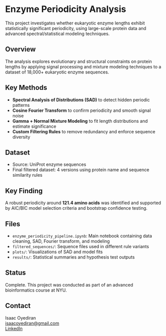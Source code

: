 # Enzyme Periodicity Analysis

This project investigates whether eukaryotic enzyme lengths exhibit statistically significant periodicity, using large-scale protein data and advanced spectral/statistical modeling techniques.

## Overview

The analysis explores evolutionary and structural constraints on protein lengths by applying signal processing and mixture modeling techniques to a dataset of 18,000+ eukaryotic enzyme sequences.

## Key Methods

- **Spectral Analysis of Distributions (SAD)** to detect hidden periodic patterns
- **Cosine Fourier Transform** to confirm periodicity and smooth signal noise
- **Gamma + Normal Mixture Modeling** to fit length distributions and estimate significance
- **Custom Filtering Rules** to remove redundancy and enforce sequence diversity

## Dataset

- Source: UniProt enzyme sequences
- Final filtered dataset: 4 versions using protein name and sequence similarity rules

## Key Finding

A robust periodicity around **121.4 amino acids** was identified and supported by AIC/BIC model selection criteria and bootstrap confidence testing.

## Files

- `enzyme_periodicity_pipeline.ipynb`: Main notebook containing data cleaning, SAD, Fourier transform, and modeling
- `filtered_sequences/`: Sequence files used in different rule variants
- `plots/`: Visualizations of SAD and model fits
- `results/`: Statistical summaries and hypothesis test outputs

## Status

Complete. This project was conducted as part of an advanced bioinformatics course at NYU.

## Contact

Isaac Oyediran  
isaacoyediran@gmail.com  
[LinkedIn](https://linkedin.com/in/isaac-oyediran)
